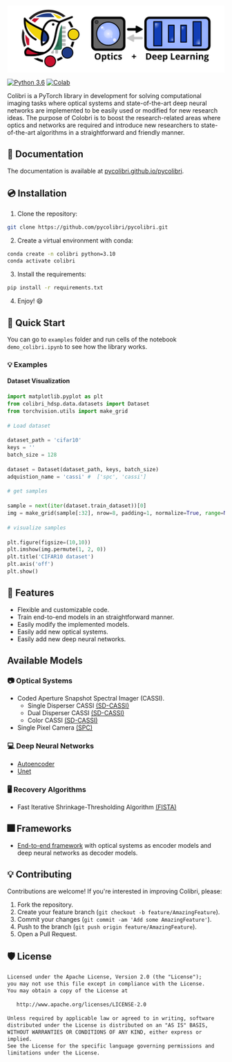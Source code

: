 ﻿<div style="display:flex;">
  <img src="docs/source/figures/colibri-banner.svg" alt="colibri-banner-full" style="width:100%;margin-left:auto;marging-right:auto;">
</div>

[![Python 3.6](https://img.shields.io/badge/python-3.10-blue.svg)](https://www.python.org/downloads/release/python-3100/)
[![Colab](https://colab.research.google.com/assets/colab-badge.svg)](https://colab.research.google.com/github/pycolibri/pycolibri/blob/main/main.ipynb)

Colibri is a PyTorch library in development for solving computational imaging tasks where optical systems and
state-of-the-art deep neural networks are implemented to be easily used or modified for new research ideas. The purpose
of Colobri is to boost the research-related areas where optics and networks are required and introduce new researchers
to state-of-the-art algorithms in a straightforward and friendly manner.

## 📑 Documentation

The documentation is available at [pycolibri.github.io/pycolibri](https://pycolibri.github.io/pycolibri/).

## 💿 Installation

1. Clone the repository:

```bash
git clone https://github.com/pycolibri/pycolibri.git
```

2. Create a virtual environment with conda:

```bash
conda create -n colibri python=3.10
conda activate colibri
```

3. Install the requirements:

```bash
pip install -r requirements.txt
```

4. Enjoy! 😄

## 🚀 Quick Start

You can go to ``examples`` folder and run cells of the notebook ``demo_colibri.ipynb`` to see how the library works.

### 💡 Examples

#### Dataset Visualization

```python
import matplotlib.pyplot as plt
from colibri_hdsp.data.datasets import Dataset
from torchvision.utils import make_grid

# Load dataset

dataset_path = 'cifar10'
keys = ''
batch_size = 128

dataset = Dataset(dataset_path, keys, batch_size)
adquistion_name = 'cassi' #  ['spc', 'cassi']

# get samples

sample = next(iter(dataset.train_dataset))[0]
img = make_grid(sample[:32], nrow=8, padding=1, normalize=True, range=None, scale_each=False, pad_value=0)

# visualize samples

plt.figure(figsize=(10,10))
plt.imshow(img.permute(1, 2, 0))
plt.title('CIFAR10 dataset')
plt.axis('off')
plt.show()

```

## 🧰 Features

- Flexible and customizable code.
- Train end-to-end models in an straightforward manner.
- Easily modify the implemented models.
- Easily add new optical systems.
- Easily add new deep neural networks.

## Available Models

### 📷 Optical Systems

- Coded Aperture Snapshot Spectral Imager (CASSI).
    - Single Disperser CASSI [(SD-CASSI)](https://pycolibri.github.io/pycolibri/stubs/colibri_hdsp.optics.cassi.SD_CASSI.html#colibri_hdsp.optics.cassi.SD_CASSI)
    - Dual Disperser CASSI [(SD-CASSI)](https://pycolibri.github.io/pycolibri/stubs/colibri_hdsp.optics.cassi.DD_CASSI.html)
    - Color CASSI [(SD-CASSI)](https://pycolibri.github.io/pycolibri/stubs/colibri_hdsp.optics.cassi.C_CASSI.html)
- Single Pixel Camera [(SPC)](https://pycolibri.github.io/pycolibri/stubs/colibri_hdsp.optics.spc.SPC.html)

### 💻️ Deep Neural Networks

- [Autoencoder](https://pycolibri.github.io/pycolibri/models.html)
- [Unet](https://pycolibri.github.io/pycolibri/models.html)

### 🖥 Recovery Algorithms

- Fast Iterative Shrinkage-Thresholding Algorithm [(FISTA)](https://pycolibri.github.io/pycolibri/recovery.html)

## 🎆 Frameworks

- [End-to-end framework](https://pycolibri.github.io/pycolibri/architectures.html) with optical systems as encoder models and deep neural networks as decoder models.

## 💡 Contributing

Contributions are welcome! If you're interested in improving Colibri, please:

1. Fork the repository.
2. Create your feature branch (``git checkout -b feature/AmazingFeature``).
3. Commit your changes (``git commit -am 'Add some AmazingFeature'``).
4. Push to the branch (``git push origin feature/AmazingFeature``).
5. Open a Pull Request.

## 🛡️ License

```
Licensed under the Apache License, Version 2.0 (the "License");
you may not use this file except in compliance with the License.
You may obtain a copy of the License at

   http://www.apache.org/licenses/LICENSE-2.0

Unless required by applicable law or agreed to in writing, software
distributed under the License is distributed on an "AS IS" BASIS,
WITHOUT WARRANTIES OR CONDITIONS OF ANY KIND, either express or implied.
See the License for the specific language governing permissions and
limitations under the License.
```
